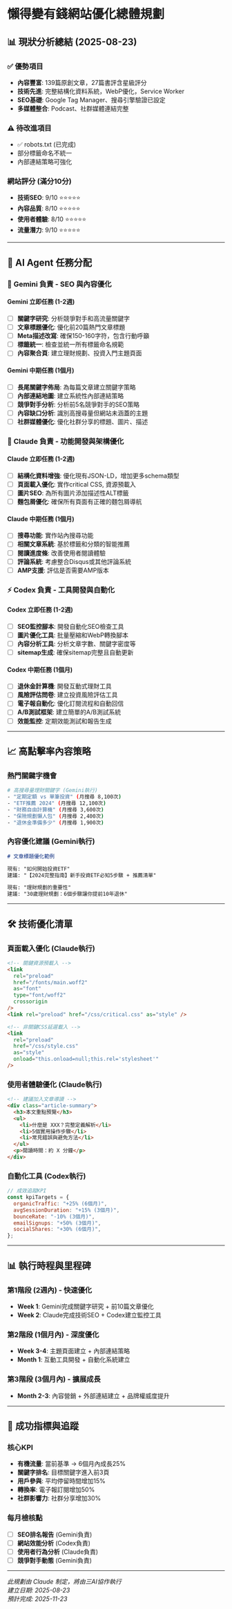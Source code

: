 # 懶得變有錢網站優化總體規劃

## 📊 **現狀分析總結** (2025-08-23)

### ✅ **優勢項目**

- **內容豐富**: 139篇原創文章，27篇書評含星級評分
- **技術先進**: 完整結構化資料系統，WebP優化，Service Worker
- **SEO基礎**: Google Tag Manager、搜尋引擎驗證已設定
- **多媒體整合**: Podcast、社群媒體連結完整

### ⚠️ **待改進項目**

- ✅ robots.txt (已完成)
- 部分標籤命名不統一
- 內部連結策略可強化

### **網站評分 (滿分10分)**

- **技術SEO**: 9/10 ⭐⭐⭐⭐⭐
- **內容品質**: 8/10 ⭐⭐⭐⭐⭐
- **使用者體驗**: 8/10 ⭐⭐⭐⭐⭐
- **流量潛力**: 9/10 ⭐⭐⭐⭐⭐

---

## 🎯 **AI Agent 任務分配**

### 💎 **Gemini 負責 - SEO 與內容優化**

#### **Gemini 立即任務 (1-2週)**

- [ ] **關鍵字研究**: 分析競爭對手和高流量關鍵字
- [ ] **文章標題優化**: 優化前20篇熱門文章標題
- [ ] **Meta描述改寫**: 確保150-160字符，包含行動呼籲
- [ ] **標籤統一**: 檢查並統一所有標籤命名規範
- [ ] **內容聚合頁**: 建立理財規劃、投資入門主題頁面

#### **Gemini 中期任務 (1個月)**

- [ ] **長尾關鍵字佈局**: 為每篇文章建立關鍵字策略
- [ ] **內部連結地圖**: 建立系統性內部連結策略
- [ ] **競爭對手分析**: 分析前5名競爭對手的SEO策略
- [ ] **內容缺口分析**: 識別高搜尋量但網站未涵蓋的主題
- [ ] **社群媒體優化**: 優化社群分享的標題、圖片、描述

### 🧠 **Claude 負責 - 功能開發與架構優化**

#### **Claude 立即任務 (1-2週)**

- [ ] **結構化資料增強**: 優化現有JSON-LD，增加更多schema類型
- [ ] **頁面載入優化**: 實作critical CSS, 資源預載入
- [ ] **圖片SEO**: 為所有圖片添加描述性ALT標籤
- [ ] **麵包屑優化**: 確保所有頁面有正確的麵包屑導航

#### **Claude 中期任務 (1個月)**

- [ ] **搜尋功能**: 實作站內搜尋功能
- [ ] **相關文章系統**: 基於標籤和分類的智能推薦
- [ ] **閱讀進度條**: 改善使用者閱讀體驗
- [ ] **評論系統**: 考慮整合Disqus或其他評論系統
- [ ] **AMP支援**: 評估是否需要AMP版本

### ⚡ **Codex 負責 - 工具開發與自動化**

#### **Codex 立即任務 (1-2週)**

- [ ] **SEO監控腳本**: 開發自動化SEO檢查工具
- [ ] **圖片優化工具**: 批量壓縮和WebP轉換腳本
- [ ] **內容分析工具**: 分析文章字數、關鍵字密度等
- [ ] **sitemap生成**: 確保sitemap完整且自動更新

#### **Codex 中期任務 (1個月)**

- [ ] **退休金計算機**: 開發互動式理財工具
- [ ] **風險評估問卷**: 建立投資風險評估工具
- [ ] **電子報自動化**: 優化訂閱流程和自動回信
- [ ] **A/B測試框架**: 建立簡單的A/B測試系統
- [ ] **效能監控**: 定期效能測試和報告生成

---

## 📈 **高點擊率內容策略**

### **熱門關鍵字機會**

```bash
# 高搜尋量理財關鍵字 (Gemini執行)
- "定期定額 vs 單筆投資" (月搜尋 8,100次)
- "ETF推薦 2024" (月搜尋 12,100次)
- "財務自由計算機" (月搜尋 3,600次)
- "保險規劃懶人包" (月搜尋 2,400次)
- "退休金準備多少" (月搜尋 1,900次)
```

### **內容優化建議 (Gemini執行)**

```markdown
# 文章標題優化範例

現有: "如何開始投資ETF"
建議: "【2024完整指南】新手投資ETF必知5步驟 + 推薦清單"

現有: "理財規劃的重要性"  
建議: "30歲理財規劃：6個步驟讓你提前10年退休"
```

---

## 🛠️ **技術優化清單**

### **頁面載入優化 (Claude執行)**

```html
<!-- 關鍵資源預載入 -->
<link
  rel="preload"
  href="/fonts/main.woff2"
  as="font"
  type="font/woff2"
  crossorigin
/>
<link rel="preload" href="/css/critical.css" as="style" />

<!-- 非關鍵CSS延遲載入 -->
<link
  rel="preload"
  href="/css/style.css"
  as="style"
  onload="this.onload=null;this.rel='stylesheet'"
/>
```

### **使用者體驗優化 (Claude執行)**

```html
<!-- 建議加入文章導讀 -->
<div class="article-summary">
  <h3>本文重點預覽</h3>
  <ul>
    <li>什麼是 XXX？完整定義解析</li>
    <li>5個實用操作步驟</li>
    <li>常見錯誤與避免方法</li>
  </ul>
  <p>閱讀時間：約 X 分鐘</p>
</div>
```

### **自動化工具 (Codex執行)**

```javascript
// 成效追蹤KPI
const kpiTargets = {
  organicTraffic: "+25% (6個月)",
  avgSessionDuration: "+15% (3個月)",
  bounceRate: "-10% (3個月)",
  emailSignups: "+50% (3個月)",
  socialShares: "+30% (6個月)",
};
```

---

## 📊 **執行時程與里程碑**

### **第1階段 (2週內) - 快速優化**

- **Week 1**: Gemini完成關鍵字研究 + 前10篇文章優化
- **Week 2**: Claude完成技術SEO + Codex建立監控工具

### **第2階段 (1個月內) - 深度優化**

- **Week 3-4**: 主題頁面建立 + 內部連結策略
- **Month 1**: 互動工具開發 + 自動化系統建立

### **第3階段 (3個月內) - 擴展成長**

- **Month 2-3**: 內容營銷 + 外部連結建立 + 品牌權威度提升

---

## 🎯 **成功指標與追蹤**

### **核心KPI**

- **有機流量**: 當前基準 → 6個月內成長25%
- **關鍵字排名**: 目標關鍵字進入前3頁
- **用戶參與**: 平均停留時間增加15%
- **轉換率**: 電子報訂閱增加50%
- **社群影響力**: 社群分享增加30%

### **每月檢核點**

- [ ] **SEO排名報告** (Gemini負責)
- [ ] **網站效能分析** (Codex負責)
- [ ] **使用者行為分析** (Claude負責)
- [ ] **競爭對手動態** (Gemini負責)

---

_此規劃由 Claude 制定，將由三AI協作執行_  
_建立日期: 2025-08-23_  
_預計完成: 2025-11-23_
